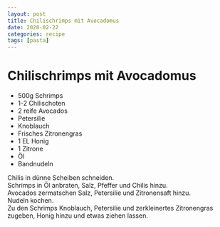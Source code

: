 ```yaml
---
layout: post
title: Chilischrimps mit Avocadomus
date: 2020-02-22
categories: recipe
tags: [pasta]
---
```

# Chilischrimps mit Avocadomus

- 500g Schrimps
- 1-2 Chilischoten
- 2 reife Avocados
- Petersilie
- Knoblauch
- Frisches Zitronengras
- 1 EL Honig
- 1 Zitrone
- Öl
- Bandnudeln

Chilis in dünne Scheiben schneiden.  
Schrimps in Öl anbraten, Salz, Pfeffer und Chilis hinzu.  
Avocados zermatschen Salz, Petersilie und Zitronensaft hinzu.  
Nudeln kochen.  
Zu den Schrimps Knoblauch, Petersilie und zerkleinertes Zitronengras zugeben, Honig hinzu und etwas ziehen lassen.  

